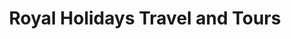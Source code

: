 ---
title: "Royal Holidays Travel and Tours"
url: /karachi/royal-holidays-travel-and-tours/
shop: travel agency
---